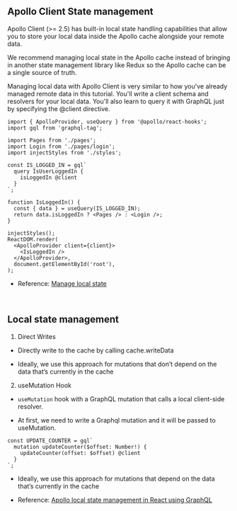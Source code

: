 ## Apollo Client State management
Apollo Client (>= 2.5) has built-in local state handling capabilities that allow you to store your local data inside the Apollo cache alongside your remote data.

We recommend managing local state in the Apollo cache instead of bringing in another state management library like Redux so the Apollo cache can be a single source of truth.

Managing local data with Apollo Client is very similar to how you've already managed remote data in this tutorial. You'll write a client schema and resolvers for your local data. You'll also learn to query it with GraphQL just by specifying the @client directive.

```
import { ApolloProvider, useQuery } from '@apollo/react-hooks'; 
import gql from 'graphql-tag';

import Pages from './pages';
import Login from './pages/login';
import injectStyles from './styles';

const IS_LOGGED_IN = gql`
  query IsUserLoggedIn {
    isLoggedIn @client
  }
`;

function IsLoggedIn() {
  const { data } = useQuery(IS_LOGGED_IN);
  return data.isLoggedIn ? <Pages /> : <Login />;
}

injectStyles();
ReactDOM.render(
  <ApolloProvider client={client}>
    <IsLoggedIn />
  </ApolloProvider>,
  document.getElementById('root'),
);
```

- Reference: [Manage local state](https://www.apollographql.com/docs/tutorial/local-state/#gatsby-focus-wrapper)

<br />

## Local state management

1. Direct Writes

- Directly write to the cache by calling cache.writeData

- Ideally, we use this approach for mutations that don’t depend on the data that’s currently in the cache

2. useMutation Hook

- `useMutation` hook with a GraphQL mutation that calls a local client-side resolver.

- At first, we need to write a Graphql mutation and it will be passed to useMutation.
```
const UPDATE_COUNTER = gql`
  mutation updateCounter($offset: Number!) {
    updateCounter(offset: $offset) @client
  }
`;
```

- Ideally, we use this approach for mutations that depend on the data that’s currently in the cache

- Reference: [Apollo local state management in React using GraphQL](https://medium.com/everestengineering/apollo-local-state-management-in-react-a481d95c1ce)

<br />